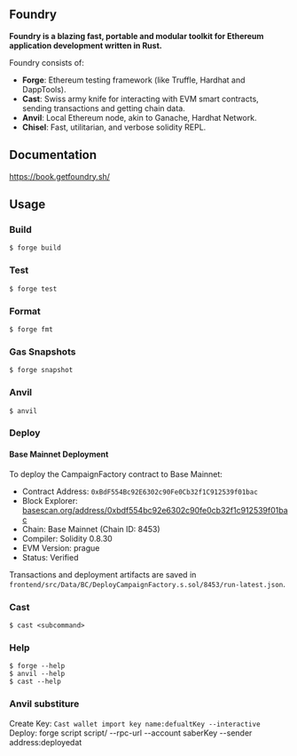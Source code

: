## Foundry

**Foundry is a blazing fast, portable and modular toolkit for Ethereum application development written in Rust.**

Foundry consists of:

- **Forge**: Ethereum testing framework (like Truffle, Hardhat and DappTools).
- **Cast**: Swiss army knife for interacting with EVM smart contracts, sending transactions and getting chain data.
- **Anvil**: Local Ethereum node, akin to Ganache, Hardhat Network.
- **Chisel**: Fast, utilitarian, and verbose solidity REPL.

## Documentation

https://book.getfoundry.sh/

## Usage

### Build

```shell
$ forge build
```

### Test

```shell
$ forge test
```

### Format

```shell
$ forge fmt
```

### Gas Snapshots

```shell
$ forge snapshot
```

### Anvil

```shell
$ anvil
```

### Deploy

#### Base Mainnet Deployment

To deploy the CampaignFactory contract to Base Mainnet:

- Contract Address: `0xBdF554Bc92E6302c90Fe0Cb32f1C912539f01bac`
- Block Explorer: [basescan.org/address/0xbdf554bc92e6302c90fe0cb32f1c912539f01bac](https://basescan.org/address/0xbdf554bc92e6302c90fe0cb32f1c912539f01bac)
- Chain: Base Mainnet (Chain ID: 8453)
- Compiler: Solidity 0.8.30
- EVM Version: prague
- Status: Verified

Transactions and deployment artifacts are saved in `frontend/src/Data/BC/DeployCampaignFactory.s.sol/8453/run-latest.json`.

### Cast

```shell
$ cast <subcommand>
```

### Help

```shell
$ forge --help
$ anvil --help
$ cast --help
```

### Anvil substiture

Create Key: `Cast wallet import key name:defualtKey --interactive`
Deploy: forge script script/ --rpc-url --account saberKey --sender address:deployedat
